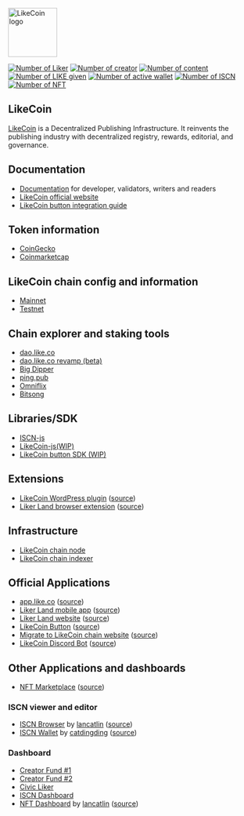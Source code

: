 <p><a href="https://like.co" target="_blank" rel="noopener noreferrer"><img width="100" src="https://like.co/logo.png" alt="LikeCoin logo"></a></p>

[![Number of Liker](https://static.like.co/badge/stats/liker.svg)](https://like.co/)
[![Number of creator](https://static.like.co/badge/stats/creator.svg)](https://like.co/)
[![Number of content](https://static.like.co/badge/stats/content.svg)](https://like.co/)
[![Number of LIKE given](https://static.like.co/badge/stats/LIKE.svg)](https://like.co/)
[![Number of active wallet](https://static.like.co/badge/stats/wallet.svg)](https://dao.like.co/)
[![Number of ISCN](https://static.like.co/badge/stats/iscn.svg)](https://like.co/)
[![Number of NFT](https://static.like.co/badge/stats/nft.svg)](https://liker.land/)

## LikeCoin

[LikeCoin](https://like.co) is a Decentralized Publishing Infrastructure. It reinvents the publishing industry with decentralized registry, rewards, editorial, and governance.

## Documentation

- [Documentation](https://docs.like.co) for developer, validators, writers and readers
- [LikeCoin official website](https://like.co)
- [LikeCoin button integration guide](https://github.com/likecoin/LikeCoinButton-integration)

## Token information

- [CoinGecko](https://www.coingecko.com/en/coins/likecoin)
- [Coinmarketcap](https://coinmarketcap.com/currencies/likecoin/)

## LikeCoin chain config and information

- [Mainnet](https://github.com/likecoin/mainnet)
- [Testnet](https://github.com/likecoin/testnets)

## Chain explorer and staking tools

- [dao.like.co](https://dao.like.co/)
- [dao.like.co revamp (beta)](https://dao-beta.like.co/)
- [Big Dipper](https://likecoin.bigdipper.live/)
- [ping.pub](https://ping.pub/likecoin)
- [Omniflix](https://likecoin.omniflix.co/)
- [Bitsong](https://wallet.bitsong.io/)

## Libraries/SDK

- [ISCN-js](https://github.com/likecoin/iscn-js)
- [LikeCoin-js(WIP)](https://github.com/likecoin/likecoin-js)
- [LikeCoin button SDK (WIP)](https://github.com/likecoin/likecoin-button-sdk)

## Extensions

- [LikeCoin WordPress plugin](https://wordpress.org/plugins/likecoin/) ([source](https://github.com/likecoin/likecoin-wordpress))
- [Liker Land browser extension](https://chrome.google.com/webstore/detail/liker-land/cjjcemdmkddjbofomfgjedpiifpgkjhe) ([source](https://github.com/likecoin/liker-land-browser-extension))

## Infrastructure

- [LikeCoin chain node](https://github.com/likecoin/likecoin-chain)
- [LikeCoin chain indexer](https://github.com/likecoin/likecoin-chain-tx-indexer)

## Official Applications

- [app.like.co](https://app.like.co) ([source](https://github.com/likecoin/app-like-co))
- [Liker Land mobile app](https://liker.land/getapp) ([source](https://github.com/likecoin/likecoin-app))
- [Liker Land website](https://liker.land) ([source](https://github.com/likecoin/liker-land))
- [LikeCoin Button](https://button.like.co) ([source](https://github.com/likecoin/likecoin-button))
- [Migrate to LikeCoin chain website](https://migration.like.co) ([source](https://github.com/likecoin/migrate-to-likecoin-chain))
- [LikeCoin Discord Bot](https://discord.com/api/oauth2/authorize?client_id=968159446381522966&permissions=2048&scope=bot%20applications.commands) ([source](https://github.com/likecoin/likecoin-discord-bot/))

## Other Applications and dashboards
- [NFT Marketplace](https://likecoin.github.io/likecoin-nft-marketplace/) ([source](https://github.com/likecoin/likecoin-nft-marketplace))

### ISCN viewer and editor
- [ISCN Browser](https://likecoin.github.io/iscn-browser/) by [lancatlin](https://github.com/lancatlin) ([source](https://github.com/likecoin/iscn-browser))
- [ISCN Wallet](http://iscn.catding.tw) by [catdingding](https://github.com/catdingding) ([source](https://github.com/catdingding/iscn-wallet))

### Dashboard
- [Creator Fund #1](https://matters.news/@baoshin/261595)
- [Creator Fund #2](https://matters.news/@baoshin/250889)
- [Civic Liker](https://matters.news/@baoshin/244957)
- [ISCN Dashboard](https://datastudio.google.com/u/0/reporting/cdd29e11-db72-4336-b0c1-9e92a82614fb/page/AbpZC)
- [NFT Dashboard](https://likecoin.github.io/likecoin-nft-dashboard/) by [lancatlin](https://github.com/lancatlin) ([source](https://github.com/likecoin/likecoin-nft-dashboard))
